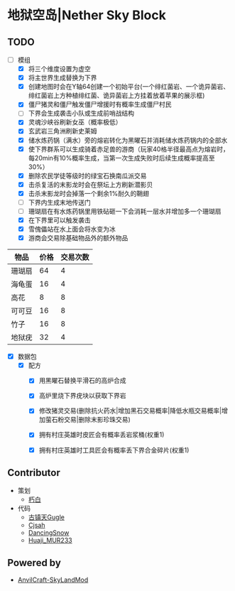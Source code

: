 # 地狱空岛|Nether Sky Block
## TODO
- [ ] 模组
  - [X] 将三个维度设置为虚空
  - [X] 将主世界生成替换为下界
  - [X] 创建地图时会在Y轴64创建一个初始平台(一个绯红菌岩、一个诡异菌岩、绯红菌岩上方种植绯红菌、诡异菌岩上方挂着放着苹果的展示框)
  - [X] 僵尸猪灵和僵尸触发僵尸增援时有概率生成僵尸村民
  - [ ] 下界会生成袭击小队或生成前哨战结构
  - [X] 灵魂沙峡谷刷新女巫（概率极低）
  - [X] 玄武岩三角洲刷新史莱姆
  - [X] 储水炼药锅（满水）旁的熔岩转化为黑曜石并消耗储水炼药锅内的全部水
  - [X] 使下界群系可以生成骑着赤足兽的游商（玩家40格半径最高点为熔岩时，每20min有10%概率生成，当第一次生成失败时后续生成概率提高至30%）
  - [X] 删除农民学徒等级时的绿宝石换南瓜派交易
  - [X] 击杀复活的末影龙时会在祭坛上方刷新潜影贝
  - [X] 击杀末影龙时会掉落一个剩余1%耐久的鞘翅
  - [ ] 下界内生成末地传送门
  - [ ] 珊瑚扇在有水炼药锅里用铁砧砸一下会消耗一层水并增加多一个珊瑚扇
  - [X] 在下界里可以触发袭击
  - [X] 雪傀儡站在水上面会将水变为冰
  - [X] 游商会交易除基础物品外的额外物品
  
| **物品** | **价格**      | **交易次数**             |
|--------|-------------|----------------------|
| 珊瑚扇    | 64          | 4                    |
| 海龟蛋    | 16          | 4                    |
| 高花     | 8           | 8                    |
| 可可豆    | 16          | 8                    |
| 竹子     | 16          | 8                    |
| 地狱疣    | 32          | 4                    |


  
- [X] 数据包
  - [X] 配方
    - [X] 用黑曜石替换平滑石的高炉合成
    - [X] 高炉里烧下界疣块以获取下界岩
    - [X] 修改猪灵交易(删除抗火药水|增加黑石交易概率|降低水瓶交易概率|增加萤石粉交易|删除末影珍珠交易)
    - [X] 拥有村庄英雄时皮匠会有概率丢岩浆桶(权重1)
    - [X] 拥有村庄英雄时工具匠会有概率丢下界合金碎片(权重1)
    

## Contributor
* 策划
  * [朽白](https://space.bilibili.com/178682437)
* 代码
  * [古镇天Gugle](https://space.bilibili.com/19822751)
  * [Cjsah](https://space.bilibili.com/19170004)
  * [DancingSnow](https://space.bilibili.com/302121711)
  * [Huaji_MUR233](https://space.bilibili.com/434118309)

## Powered by
* [AnvilCraft-SkyLandMod](https://github.com/Dubhe-Studio/AnvilCraft-SkyLandMod)
